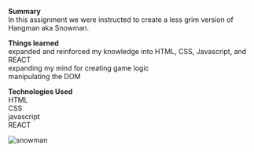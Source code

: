  <strong>Summary</strong><br/>
In this assignment we were instructed to create a less grim version of Hangman aka Snowman.

<strong>Things learned</strong><br/>
expanded and reinforced my knowledge into HTML, CSS, Javascript, and REACT<br/>
expanding my mind for creating game logic<br/>
manipulating the DOM<br/>

<strong>Technologies Used</strong><br/>
HTML<br/>
CSS<br/>
javascript<br/>
REACT<br/>

![snowman](https://user-images.githubusercontent.com/44300521/49702051-44b8f780-fbc2-11e8-928b-7bafec5df38a.gif)
